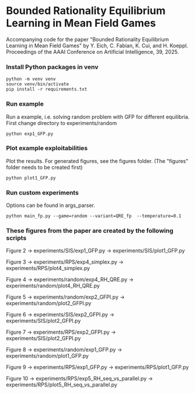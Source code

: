 # Bounded Rationality Equilibrium Learning in Mean Field Games
Accompanying code for the paper "Bounded Rationality Equilibrium Learning in Mean Field Games" by Y. Eich, C. Fabian, K. Cui, and H. Koeppl.
Proceedings of the AAAI Conference on Artificial Intelligence, 39, 2025.

### Install Python packages in venv
```
python -m venv venv
source venv/bin/activate
pip install -r requirements.txt
```

### Run example
Run a example, i.e. solving random problem with GFP for different equilibria.
First change directory to experiments/random
```
python exp1_GFP.py
```

### Plot example exploitabilities
Plot the results. For generated figures, see the figures folder. (The "figures" folder needs to be created first)
```
python plot1_GFP.py
```

### Run custom experiments
Options can be found in args_parser.
```
python main_fp.py --game=random --variant=QRE_fp  --temperature=0.1
```

### These figures from the paper are created by the following scripts

Figure 2 -> experiments/SIS/exp1_GFP.py -> experiments/SIS/plot1_GFP.py

Figure 3 -> experiments/RPS/exp4_simplex.py -> experiments/RPS/plot4_simplex.py

Figure 4 -> experiments/random/exp4_RH_QRE.py -> experiments/random/plot4_RH_QRE.py

Figure 5 -> experiments/random/exp2_GFPI.py -> experiments/random/plot2_GFPI.py

Figure 6 -> experiments/SIS/exp2_GFPI.py -> experiments/SIS/plot2_GFPI.py

Figure 7 -> experiments/RPS/exp2_GFPI.py -> experiments/SIS/plot2_GFPI.py

Figure 8 -> experiments/random/exp1_GFP.py -> experiments/random/plot1_GFP.py

Figure 9 -> experiments/RPS/exp1_GFP.py -> experiments/RPS/plot1_GFP.py

Figure 10 -> experiments/RPS/exp5_RH_seq_vs_parallel.py -> experiments/RPS/plot5_RH_seq_vs_parallel.py
